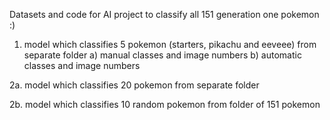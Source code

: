 Datasets and code for AI project to classify all 151 generation one pokemon :)


1. model which classifies 5 pokemon (starters, pikachu and eeveee) from separate folder
   a) manual classes and image numbers
   b) automatic classes and image numbers
   
2a. model which classifies 20 pokemon from separate folder

2b. model which classifies 10 random pokemon from folder of 151 pokemon
